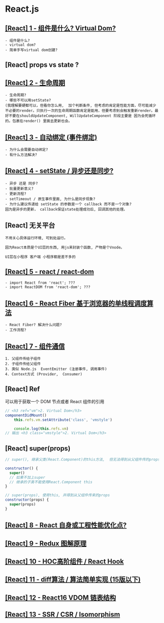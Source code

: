 
# React.js

## [[React] 1 - 组件是什么? Virtual Dom?](https://zhuanlan.zhihu.com/p/137445614)

```
- 组件是什么?
- virtual dom?
- 简单手写virtual dom创建?
```

## [React] props vs state ?

## [[React] 2 - 生命周期](https://zhuanlan.zhihu.com/p/133788390)
```
- 生命周期?
- 哪些不可以用setState?
(我理解要硬都可以，但看你怎么用,  加个判断条件, 但考虑的肯定是性能方面，尽可能减少不必要的render。只执行一次的生命周期函数肯定是能用，但要考虑到会触发重新render。最好不要在shouldUpdateComponent, WillUpdateComponent 阶段主要是 因为会死循环的。包裹在render() 里面去更新也会。
```

## [[React] 3 - 自动绑定 (事件绑定)](https://zhuanlan.zhihu.com/p/137447253)
```
- 为什么会需要自动绑定?
- 有什么方法解决?
```


## [[React] 4 - setState / 异步还是同步?](https://zhuanlan.zhihu.com/p/133750005)
```
- 异步 还是 同步?
- 批量更新意义?
- 更新流程?
- setTimeout / 原生事件里面, 为什么是同步现象?
- 为什么建议传递给 setState 的参数是一个 callback 而不是一个对象?  
因为是异步的更新， callback保证state处理成功后, 回调其他的处理。
```

## [React] 无关平台
```
不用关心具体运行环境, 可到处运行。 

因为React本质是个UI层的东西, 用js来封装个函数, 产物是个Vnode。 

UI层在小程序 客户端 小程序都是差不多的
```

## [[React] 5 - react / react-dom](https://zhuanlan.zhihu.com/p/133746719)
```
- import React from 'react'; ???
- import ReactDOM from 'react-dom'; ???
```

## [[React] 6 - React Fiber 基于浏览器的单线程调度算法](https://zhuanlan.zhihu.com/p/133740493)

```
- React Fiber? 解决什么问题?
- 工作流程?
```

## [[React] 7 - 组件通信](https://zhuanlan.zhihu.com/p/133809113)

```
1. 父组件传给子组件
2. 子组件传给父组件
3. 类似 Node.js  EventEmitter (注册事件, 调用事件)
4. Context方式 (Provider,  Consumer)
```

## [React] Ref
可以用于获取一个 DOM 节点或者 React 组件的引用
```javascript
// <h3 ref="vm">2. Virtual Dom</h3>
componentDidMount()
    this.refs.vm.setAttribute('class', 'vmstyle')

    console.log(this.refs.vm)
// 输出 <h3 class="vmstyle">2. Virtual Dom</h3>
```

## [React] super(props)
```js
// super(), 继承父类(React.Component)的this方法,  但无法得到从父组件传的props。

constructor() {
  super()
  // 如果不加上super 
  // 继承的子类不能使用React.Component this
}

// super(props), 使用this, 并得到从父组件传来的props
constructor(props) {
  super(props)
}
```

## [[React] 8 - React 自身或工程性能优化点?](https://zhuanlan.zhihu.com/p/144168314)

## [[React] 9 - Redux 图解原理](https://zhuanlan.zhihu.com/p/144222700)

## [[React] 10 - HOC高阶组件 / React Hook](https://zhuanlan.zhihu.com/p/144285225)

## [[React] 11 - diff算法 / 算法简单实现 (15版以下)](https://zhuanlan.zhihu.com/p/144321125)

## [[React] 12 - React16 VDOM 链表结构](https://zhuanlan.zhihu.com/p/144511139)

## [[React] 13 - SSR / CSR / Isomorphism](https://zhuanlan.zhihu.com/p/144538402)